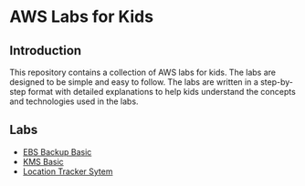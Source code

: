 # AWS Labs for Kids
## Introduction
This repository contains a collection of AWS labs for kids. The labs are designed to be simple and easy to follow. The labs are written in a step-by-step format with detailed explanations to help kids understand the concepts and technologies used in the labs.

## Labs
- [EBS Backup Basic](ebs-backup-basic/README.md)
- [KMS Basic](kms-basic/README.md)
- [Location Tracker Sytem](location-tracker/README.md)